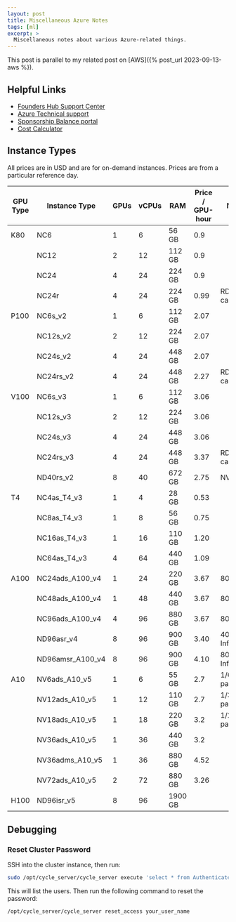 ```yaml
---
layout: post
title: Miscellaneous Azure Notes
tags: [ml]
excerpt: >
  Miscellaneous notes about various Azure-related things.
---
```


This post is parallel to my related post on [AWS]({% post_url 2023-09-13-aws %}).

## Helpful Links

- [Founders Hub Support Center](aka.ms/startuphelp)
- [Azure Technical support](https://go.microsoft.com/fwlink/p/?linkid=2201827&clcid=0x409)
- [Sponsorship Balance portal](https://www.microsoftazuresponsorships.com/)
- [Cost Calculator](https://azure.microsoft.com/en-us/pricing/calculator/)

## Instance Types

All prices are in USD and are for on-demand instances. Prices are from a particular reference day.

| GPU Type | Instance Type    | GPUs | vCPUs | RAM     | Price / GPU-hour | Notes             |
| -------- | ---------------- | ---- | ----- | ------- | ---------------- | ----------------- |
| K80      | NC6              | 1    | 6     | 56 GB   | 0.9              |                   |
|          | NC12             | 2    | 12    | 112 GB  | 0.9              |                   |
|          | NC24             | 4    | 24    | 224 GB  | 0.9              |                   |
|          | NC24r            | 4    | 24    | 224 GB  | 0.99             | RDMA-capable      |
| P100     | NC6s_v2          | 1    | 6     | 112 GB  | 2.07             |                   |
|          | NC12s_v2         | 2    | 12    | 224 GB  | 2.07             |                   |
|          | NC24s_v2         | 4    | 24    | 448 GB  | 2.07             |                   |
|          | NC24rs_v2        | 4    | 24    | 448 GB  | 2.27             | RDMA-capable      |
| V100     | NC6s_v3          | 1    | 6     | 112 GB  | 3.06             |                   |
|          | NC12s_v3         | 2    | 12    | 224 GB  | 3.06             |                   |
|          | NC24s_v3         | 4    | 24    | 448 GB  | 3.06             |                   |
|          | NC24rs_v3        | 4    | 24    | 448 GB  | 3.37             | RDMA-capable      |
|          | ND40rs_v2        | 8    | 40    | 672 GB  | 2.75             | NVLink            |
| T4       | NC4as_T4_v3      | 1    | 4     | 28 GB   | 0.53             |                   |
|          | NC8as_T4_v3      | 1    | 8     | 56 GB   | 0.75             |                   |
|          | NC16as_T4_v3     | 1    | 16    | 110 GB  | 1.20             |                   |
|          | NC64as_T4_v3     | 4    | 64    | 440 GB  | 1.09             |                   |
| A100     | NC24ads_A100_v4  | 1    | 24    | 220 GB  | 3.67             | 80 GB             |
|          | NC48ads_A100_v4  | 1    | 48    | 440 GB  | 3.67             | 80 GB             |
|          | NC96ads_A100_v4  | 4    | 96    | 880 GB  | 3.67             | 80 GB             |
|          | ND96asr_v4       | 8    | 96    | 900 GB  | 3.40             | 40 GB, Infiniband |
|          | ND96amsr_A100_v4 | 8    | 96    | 900 GB  | 4.10             | 80 GB, Infiniband |
| A10      | NV6ads_A10_v5    | 1    | 6     | 55 GB   | 2.7              | 1/6 GPU partition |
|          | NV12ads_A10_v5   | 1    | 12    | 110 GB  | 2.7              | 1/3 GPU partition |
|          | NV18ads_A10_v5   | 1    | 18    | 220 GB  | 3.2              | 1/2 GPU partition |
|          | NV36ads_A10_v5   | 1    | 36    | 440 GB  | 3.2              |                   |
|          | NV36adms_A10_v5  | 1    | 36    | 880 GB  | 4.52             |                   |
|          | NV72ads_A10_v5   | 2    | 72    | 880 GB  | 3.26             |                   |
| H100     | ND96isr_v5       | 8    | 96    | 1900 GB |                  |                   |

## Debugging

### Reset Cluster Password

SSH into the cluster instance, then run:

```bash
sudo /opt/cycle_server/cycle_server execute 'select * from AuthenticatedUser'
```

This will list the users. Then run the following command to reset the password:

```bash
/opt/cycle_server/cycle_server reset_access your_user_name
```
